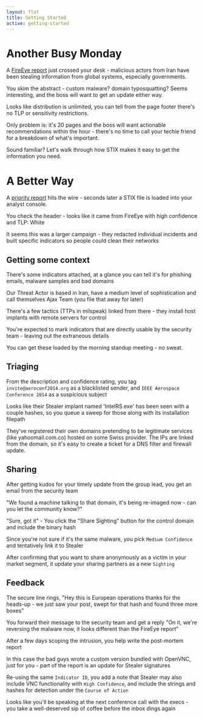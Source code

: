 ```yaml
---
layout: flat
title: Getting Started
active: getting-started
---
```


# Another Busy Monday 
A [FireEye report](report) just crossed your desk - malicious actors from Iran have been stealing information from global systems, especially governments.

You skim the abstract - custom malware? domain typosquatting? Seems interesting, and the boss will want to get an update either way. 

Looks like distribution is unlimited, you can tell from the page footer there's no TLP or sensitivity restrictions.

Only problem is: it's 20 pages and the boss will want actionable recommendations within the hour - there's no time to call your techie friend for a breakdown of what's important.

Sound familiar? Let's walk through how STIX makes it easy to get the information you need.

# A Better Way

A [priority report](output.xml) hits the wire - seconds later a STIX file is loaded into your analyst console. 

You check the header - looks like it came from FireEye with high confidence and TLP: White

It seems this was a larger campaign - they redacted individual incidents and built specific indicators so people could clean their networks

## Getting some context

There's some indicators attached, at a glance you can tell it's for phishing emails, malware samples and bad domains

Our Threat Actor is based in Iran, have a medium level of sophistication and call themselves Ajax Team (you file that away for later)

There's a few tactics (TTPs in milspeak) linked from there - they install host implants with remote servers for control

You're expected to mark indicators that are directly usable by the security team - leaving out the extraneous details

You can get these loaded by the morning standup meeting - no sweat.

## Triaging

From the description and confidence rating, you tag `invite@aeroconf2014.org` as a blacklisted sender, and `IEEE Aerospace Conference 2014` as a suspicious subject 

Looks like their Stealer implant named 'IntelRS.exe' has been seen with a couple hashes, so you queue a sweep for those along with its installation filepath

They've registered their own domains pretending to be legitimate services (like yahoomail.com.co) hosted on some Swiss provider. The IPs are linked from the domain, so it's easy to create a ticket for a DNS filter and firewall update.

## Sharing

After getting kudos for your timely update from the group lead, you get an email from the security team

"We found a machine talking to that domain, it's being re-imaged now - can you let the community know?"

"Sure, got it" - You click the "Share Sighting" button for the control domain and include the binary hash

Since you're not sure if it's the same malware, you pick `Medium Confidence` and tentatively link it to Stealer

After confirming that you want to share anonymously as a victim in your market segment, it update your sharing partners as a new `Sighting`

## Feedback

The secure line rings, "Hey this is European operations thanks for the heads-up - we just saw your post, swept for that hash and found three more boxes"

You forward their message to the security team and get a reply "On it, we're reversing the malware now, it looks different than the FireEye report"

After a few days scoping the intrusion, you help write the post-mortem report 

In this case the bad guys wrote a custom version bundled with OpenVNC, just for you - part of the report is an update for Stealer signatures

Re-using the same `Indicator ID`, you add a note that Stealer may also include VNC functionality with `High Confidence`, and include the strings and hashes for detection under the `Course of Action`

Looks like you'll be speaking at the next conference call with the execs - you take a well-deserved sip of coffee before the inbox dings again